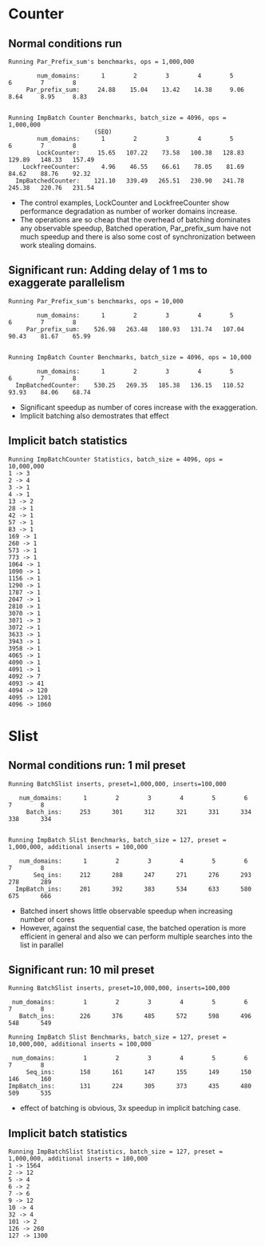 # Counter
## Normal conditions run
```
Running Par_Prefix_sum's benchmarks, ops = 1,000,000

        num_domains:      1        2        3        4        5        6        7        8   
     Par_prefix_sum:     24.88    15.04    13.42    14.38     9.06     8.64     8.95     8.83


Running ImpBatch Counter Benchmarks, batch_size = 4096, ops = 1,000,000
                        (SEQ)
        num_domains:      1        2        3        4        5        6        7        8   
        LockCounter:     15.65   107.22    73.58   100.38   128.83   129.89   148.33   157.49
    LockfreeCounter:      4.96    46.55    66.61    78.05    81.69    84.62    88.76    92.32
  ImpBatchedCounter:    121.10   339.49   265.51   230.90   241.78   245.38   220.76   231.54
```
- The control examples, LockCounter and LockfreeCounter show performance degradation as number of worker domains increase.
- The operations are so cheap that the overhead of batching dominates any observable speedup, Batched operation, Par_prefix_sum have not much speedup and there is also some cost of synchronization between work stealing domains.
## Significant run: Adding delay of 1 ms to exaggerate parallelism
```
Running Par_Prefix_sum's benchmarks, ops = 10,000

        num_domains:      1        2        3        4        5        6        7        8   
     Par_prefix_sum:    526.98   263.48   180.93   131.74   107.04    90.43    81.67    65.99


Running ImpBatch Counter Benchmarks, batch_size = 4096, ops = 10,000

        num_domains:      1        2        3        4        5        6        7        8   
  ImpBatchedCounter:    530.25   269.35   185.38   136.15   110.52    93.93    84.06    68.74

```
- Significant speedup as number of cores increase with the exaggeration.
- Implicit batching also demostrates that effect

## Implicit batch statistics
```
Running ImpBatchCounter Statistics, batch_size = 4096, ops = 10,000,000
1 -> 3
2 -> 4
3 -> 1
4 -> 1
13 -> 2
28 -> 1
42 -> 1
57 -> 1
83 -> 1
169 -> 1
260 -> 1
573 -> 1
773 -> 1
1064 -> 1
1090 -> 1
1156 -> 1
1290 -> 1
1787 -> 1
2047 -> 1
2810 -> 1
3070 -> 1
3071 -> 3
3072 -> 1
3633 -> 1
3943 -> 1
3958 -> 1
4065 -> 1
4090 -> 1
4091 -> 1
4092 -> 7
4093 -> 41
4094 -> 120
4095 -> 1201
4096 -> 1060
```

# Slist
## Normal conditions run: 1 mil preset
```
Running BatchSlist inserts, preset=1,000,000, inserts=100,000

   num_domains:      1        2        3        4        5        6        7        8   
     Batch_ins:     253      301      312      321      331      334      338      334


Running ImpBatch Slist Benchmarks, batch_size = 127, preset = 1,000,000, additional inserts = 100,000

   num_domains:      1        2        3        4        5        6        7        8   
       Seq_ins:     212      288      247      271      276      293      278      289
  ImpBatch_ins:     201      392      383      534      633      580      675      666
```
- Batched insert shows little observable speedup when increasing number of cores 
- However, against the sequential case, the batched operation is more efficient in general and also we can perform multiple searches into the list in parallel

## Significant run: 10 mil preset
```
Running BatchSlist inserts, preset=10,000,000, inserts=100,000

 num_domains:        1        2        3        4        5        6        7        8   
   Batch_ins:       226      376      485      572      598      496      548      549

Running ImpBatch Slist Benchmarks, batch_size = 127, preset = 10,000,000, additional inserts = 100,000

 num_domains:        1        2        3        4        5        6        7        8   
     Seq_ins:       158      161      147      155      149      150      146      160
ImpBatch_ins:       131      224      305      373      435      480      509      535
```
- effect of batching is obvious, 3x speedup in implicit batching case.

## Implicit batch statistics
```
Running ImpBatchSlist Statistics, batch_size = 127, preset = 1,000,000, additional inserts = 100,000
1 -> 1564
2 -> 12
5 -> 4
6 -> 2
7 -> 6
9 -> 12
10 -> 4
32 -> 4
101 -> 2
126 -> 260
127 -> 1300
```